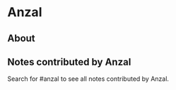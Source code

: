 # Anzal
## About

## Notes contributed by Anzal 
Search for #anzal to see all notes contributed by Anzal. 